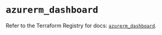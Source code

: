# `azurerm_dashboard`

Refer to the Terraform Registry for docs: [`azurerm_dashboard`](https://registry.terraform.io/providers/hashicorp/azurerm/3.98.0/docs/resources/dashboard).
